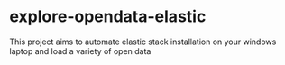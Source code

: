 # explore-opendata-elastic
This project aims to automate elastic stack installation on your windows laptop and load a variety of open data
